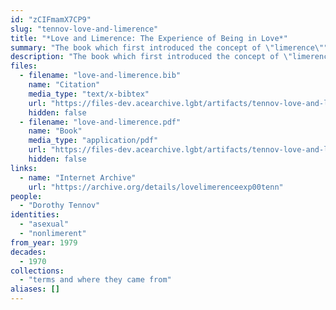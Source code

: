 ```yaml
---
id: "zCIFmamX7CP9"
slug: "tennov-love-and-limerence"
title: "*Love and Limerence: The Experience of Being in Love*"
summary: "The book which first introduced the concept of \"limerence\""
description: "The book which first introduced the concept of \"limerence,\" in which the author explains that nonlimerence may include not experiencing sexual attraction"
files:
  - filename: "love-and-limerence.bib"
    name: "Citation"
    media_type: "text/x-bibtex"
    url: "https://files-dev.acearchive.lgbt/artifacts/tennov-love-and-limerence/love-and-limerence.bib"
    hidden: false
  - filename: "love-and-limerence.pdf"
    name: "Book"
    media_type: "application/pdf"
    url: "https://files-dev.acearchive.lgbt/artifacts/tennov-love-and-limerence/love-and-limerence.pdf"
    hidden: false
links:
  - name: "Internet Archive"
    url: "https://archive.org/details/lovelimerenceexp00tenn"
people:
  - "Dorothy Tennov"
identities:
  - "asexual"
  - "nonlimerent"
from_year: 1979
decades:
  - 1970
collections:
  - "terms and where they came from"
aliases: []
---
```


